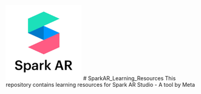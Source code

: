 <centre>
<img src="./images/sparkARlogo.jpg" alt="alt text" width="200" height="200"/></centre>
# SparkAR_Learning_Resources
This repository contains learning resources for Spark AR Studio - A tool by Meta 
